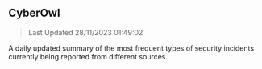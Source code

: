 ## CyberOwl 
> Last Updated 28/11/2023 01:49:02 


A daily updated summary of the most frequent types of security incidents currently being reported from different sources.


